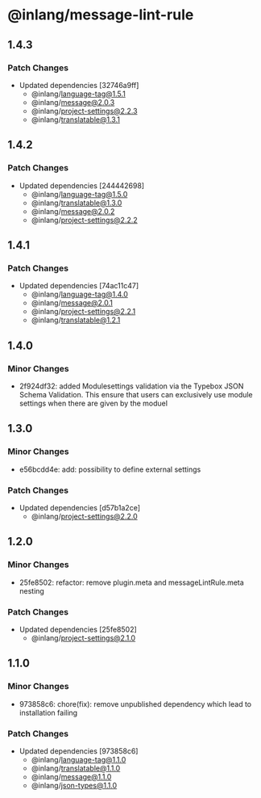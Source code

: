 # @inlang/message-lint-rule

## 1.4.3

### Patch Changes

- Updated dependencies [32746a9ff]
  - @inlang/language-tag@1.5.1
  - @inlang/message@2.0.3
  - @inlang/project-settings@2.2.3
  - @inlang/translatable@1.3.1

## 1.4.2

### Patch Changes

- Updated dependencies [244442698]
  - @inlang/language-tag@1.5.0
  - @inlang/translatable@1.3.0
  - @inlang/message@2.0.2
  - @inlang/project-settings@2.2.2

## 1.4.1

### Patch Changes

- Updated dependencies [74ac11c47]
  - @inlang/language-tag@1.4.0
  - @inlang/message@2.0.1
  - @inlang/project-settings@2.2.1
  - @inlang/translatable@1.2.1

## 1.4.0

### Minor Changes

- 2f924df32: added Modulesettings validation via the Typebox JSON Schema Validation. This ensure that users can exclusively use module settings when there are given by the moduel

## 1.3.0

### Minor Changes

- e56bcdd4e: add: possibility to define external settings

### Patch Changes

- Updated dependencies [d57b1a2ce]
  - @inlang/project-settings@2.2.0

## 1.2.0

### Minor Changes

- 25fe8502: refactor: remove plugin.meta and messageLintRule.meta nesting

### Patch Changes

- Updated dependencies [25fe8502]
  - @inlang/project-settings@2.1.0

## 1.1.0

### Minor Changes

- 973858c6: chore(fix): remove unpublished dependency which lead to installation failing

### Patch Changes

- Updated dependencies [973858c6]
  - @inlang/language-tag@1.1.0
  - @inlang/translatable@1.1.0
  - @inlang/message@1.1.0
  - @inlang/json-types@1.1.0
